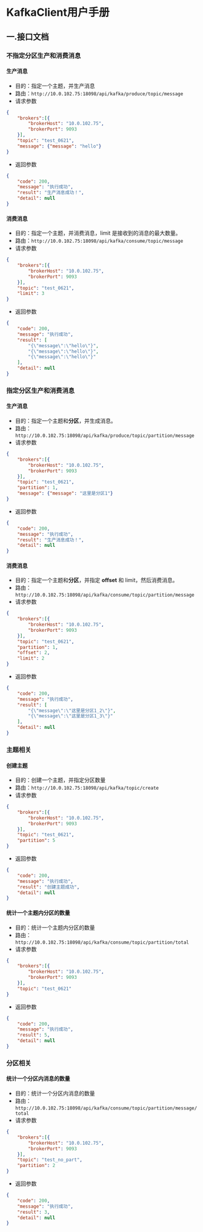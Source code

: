 # KafkaClient用户手册

## 一.接口文档

### 不指定分区生产和消费消息

#### 生产消息

-  目的：指定一个主题，并生产消息
-  路由：`http://10.0.102.75:18098/api/kafka/produce/topic/message`
-  请求参数

```json
{
    "brokers":[{
        "brokerHost": "10.0.102.75",
        "brokerPort": 9093
    }],
    "topic": "test_0621",
    "message": {"message": "hello"}
}
```

- 返回参数

```json
{
    "code": 200,
    "message": "执行成功",
    "result": "生产消息成功！",
    "detail": null
}
```

#### 消费消息

-  目的：指定一个主题，并消费消息，limit 是接收到的消息的最大数量。
-  路由：`http://10.0.102.75:18098/api/kafka/consume/topic/message`
-  请求参数

```json
{
    "brokers":[{
        "brokerHost": "10.0.102.75",
        "brokerPort": 9093
    }],
    "topic": "test_0621",
    "limit": 3
}
```

- 返回参数

```json
{
    "code": 200,
    "message": "执行成功",
    "result": [
        "{\"message\":\"hello\"}",
        "{\"message\":\"hello\"}",
        "{\"message\":\"hello\"}"
    ],
    "detail": null
}
```



### 指定分区生产和消费消息

#### 生产消息

-  目的：指定一个主题和**分区**，并生成消息。
-  路由：`http://10.0.102.75:18098/api/kafka/produce/topic/partition/message`
-  请求参数

```json
{
    "brokers":[{
        "brokerHost": "10.0.102.75",
        "brokerPort": 9093
    }],
    "topic": "test_0621",
    "partition": 1,
    "message": {"message": "这里是分区1"}
}
```

- 返回参数

```json
{
    "code": 200,
    "message": "执行成功",
    "result": "生产消息成功！",
    "detail": null
}
```

#### 消费消息

-  目的：指定一个主题和**分区**，并指定 **offset** 和 limit，然后消费消息。
-  路由：`http://10.0.102.75:18098/api/kafka/consume/topic/partition/message`
-  请求参数

```json
{
    "brokers":[{
        "brokerHost": "10.0.102.75",
        "brokerPort": 9093
    }],
    "topic": "test_0621",
    "partition": 1,
    "offset": 2,
    "limit": 2
}
```

- 返回参数

```json
{
    "code": 200,
    "message": "执行成功",
    "result": [
        "{\"message\":\"这里是分区1_2\"}",
        "{\"message\":\"这里是分区1_3\"}"
    ],
    "detail": null
}
```



### 主题相关

#### 创建主题

-  目的：创建一个主题，并指定分区数量
-  路由：`http://10.0.102.75:18098/api/kafka/topic/create`
-  请求参数

```json
{
    "brokers":[{
        "brokerHost": "10.0.102.75",
        "brokerPort": 9093
    }],
    "topic": "test_0621",
    "partition": 5
}
```

- 返回参数

```json
{
    "code": 200,
    "message": "执行成功",
    "result": "创建主题成功",
    "detail": null
}
```

#### 统计一个主题内分区的数量

-  目的：统计一个主题内分区的数量
-  路由：`http://10.0.102.75:18098/api/kafka/consume/topic/partition/total`
-  请求参数

```json
{
    "brokers":[{
        "brokerHost": "10.0.102.75",
        "brokerPort": 9093
    }],
    "topic": "test_0621"
}
```

- 返回参数

```json
{
    "code": 200,
    "message": "执行成功",
    "result": 5,
    "detail": null
}
```



### 分区相关

#### 统计一个分区内消息的数量

-  目的：统计一个分区内消息的数量
-  路由：`http://10.0.102.75:18098/api/kafka/consume/topic/partition/message/total`
-  请求参数

```json
{
    "brokers":[{
        "brokerHost": "10.0.102.75",
        "brokerPort": 9093
    }],
    "topic": "test_no_part",
    "partition": 2
}
```

- 返回参数

```json
{
    "code": 200,
    "message": "执行成功",
    "result": 3,
    "detail": null
}
```


